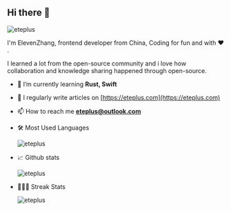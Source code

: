 <!--
**eteplus/eteplus** is a ✨ _special_ ✨ repository because its `README.md` (this file) appears on your GitHub profile.

Here are some ideas to get you started:

- 🔭 I’m currently working on ...
- 🌱 I’m currently learning ...
- 👯 I’m looking to collaborate on ...
- 🤔 I’m looking for help with ...
- 💬 Ask me about ...
- 📫 How to reach me: ...
- 😄 Pronouns: ...
- ⚡ Fun fact: ...
-->

## Hi there 👋

<img align="left" src="https://komarev.com/ghpvc/?username=eteplus&label=vistors&color=0e75b6&style=flat"
    alt="eteplus" /> <br />

I'm ElevenZhang, frontend developer from China, Coding for fun and with ❤️ .<br />

I learned a lot from the open-source community and i love how collaboration and knowledge sharing happened through open-source.



- 🌱 I’m currently learning **Rust, Swift**

- 📝 I regularly write articles on [https://eteplus.com](https://eteplus.com)

- 📫 How to reach me **eteplus@outlook.com**

- 🛠 Most Used Languages

  <img align="center"
    src="https://github-readme-stats.vercel.app/api/top-langs?username=eteplus&show_icons=true&layout=compact&theme=gruvbox&hide_title=true&langs_count=6"
    alt="eteplus" />

- 📈 Github stats

  <img align="center" src="https://github-readme-stats.vercel.app/api?username=eteplus&show_icons=true&locale=en&theme=gruvbox&count_private=true&hide_title=true&hide_border=true"
    alt="eteplus" />
    
- 👨🏻‍💻 Streak Stats

   <img align="center" src="https://github-readme-streak-stats.herokuapp.com/?user=eteplus&theme=gruvbox&date_format=M%20j%5B%2C%20Y%5D" alt="eteplus" />

